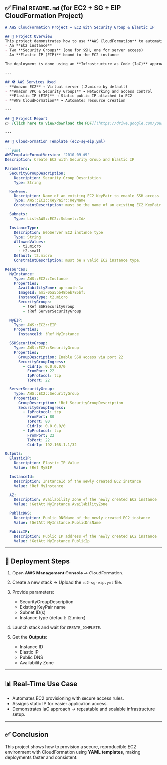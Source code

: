 



## ✅ Final `README.md` (for EC2 + SG + EIP CloudFormation Project)

````markdown
# AWS CloudFormation Project — EC2 with Security Group & Elastic IP

## 🚀 Project Overview
This project demonstrates how to use **AWS CloudFormation** to automatically provision:
- An **EC2 instance**
- Two **Security Groups** (one for SSH, one for server access)
- An **Elastic IP (EIP)** bound to the EC2 instance  

The deployment is done using an **Infrastructure as Code (IaC)** approach with a YAML CloudFormation template.

---

## 🛠️ AWS Services Used
- **Amazon EC2** → Virtual server (t2.micro by default)  
- **Amazon VPC & Security Groups** → Networking and access control  
- **Elastic IP (EIP)** → Static public IP attached to EC2  
- **AWS CloudFormation** → Automates resource creation  

---

## 📑 Project Report
👉 [Click here to view/download the PDF][(https://drive.google.com/your-public-share-link)](https://drive.google.com/drive/folders/1eSM1mZlucByT9-jsJurungfoR64uNT8n)

---

## 📜 CloudFormation Template (ec2-sg-eip.yml)

```yaml
AWSTemplateFormatVersion: '2010-09-09'
Description: Create EC2 with Security Group and Elastic IP

Parameters:
  SecurityGroupDescription:
    Description: Security Group Description
    Type: String

  KeyName:
    Description: Name of an existing EC2 KeyPair to enable SSH access
    Type: AWS::EC2::KeyPair::KeyName
    ConstraintDescription: must be the name of an existing EC2 KeyPair.

  Subnets:
    Type: List<AWS::EC2::Subnet::Id>

  InstanceType:
    Description: WebServer EC2 instance type
    Type: String
    AllowedValues:
      - t2.micro
      - t2.small
    Default: t2.micro
    ConstraintDescription: must be a valid EC2 instance type.

Resources:
  MyInstance:
    Type: AWS::EC2::Instance
    Properties:
      AvailabilityZone: ap-south-1a
      ImageId: ami-05a5bb48beb785bf1
      InstanceType: t2.micro
      SecurityGroups:
        - !Ref SSHSecurityGroup
        - !Ref ServerSecurityGroup

  MyEIP:
    Type: AWS::EC2::EIP
    Properties:
      InstanceId: !Ref MyInstance

  SSHSecurityGroup:
    Type: AWS::EC2::SecurityGroup
    Properties:
      GroupDescription: Enable SSH access via port 22
      SecurityGroupIngress:
        - CidrIp: 0.0.0.0/0
          FromPort: 22
          IpProtocol: tcp
          ToPort: 22

  ServerSecurityGroup:
    Type: AWS::EC2::SecurityGroup
    Properties:
      GroupDescription: !Ref SecurityGroupDescription
      SecurityGroupIngress:
        - IpProtocol: tcp
          FromPort: 80
          ToPort: 80
          CidrIp: 0.0.0.0/0
        - IpProtocol: tcp
          FromPort: 22
          ToPort: 22
          CidrIp: 192.168.1.1/32

Outputs:
  ElasticIP:
    Description: Elastic IP Value
    Value: !Ref MyEIP

  InstanceId:
    Description: InstanceId of the newly created EC2 instance
    Value: !Ref MyInstance

  AZ:
    Description: Availability Zone of the newly created EC2 instance
    Value: !GetAtt MyInstance.AvailabilityZone

  PublicDNS:
    Description: Public DNSName of the newly created EC2 instance
    Value: !GetAtt MyInstance.PublicDnsName

  PublicIP:
    Description: Public IP address of the newly created EC2 instance
    Value: !GetAtt MyInstance.PublicIp
````

---

## 🔧 Deployment Steps

1. Open **AWS Management Console** → CloudFormation.
2. Create a new stack → Upload the `ec2-sg-eip.yml` file.
3. Provide parameters:

   * SecurityGroupDescription
   * Existing KeyPair name
   * Subnet ID(s)
   * Instance type (default: t2.micro)
4. Launch stack and wait for `CREATE_COMPLETE`.
5. Get the **Outputs**:

   * Instance ID
   * Elastic IP
   * Public DNS
   * Availability Zone

---

## 📊 Real-Time Use Case

* Automates EC2 provisioning with secure access rules.
* Assigns static IP for easier application access.
* Demonstrates IaC approach → repeatable and scalable infrastructure setup.

---

## ✅ Conclusion

This project shows how to provision a secure, reproducible EC2 environment with CloudFormation using **YAML templates**, making deployments faster and consistent.


